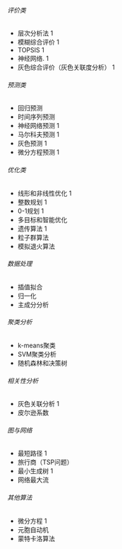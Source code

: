 ###### 评价类

* 层次分析法 1
* 模糊综合评价 1
* TOPSIS 1
* 神经网络. 1
* 灰色综合评价（灰色关联度分析） 1

###### 预测类

* 回归预测
* 时间序列预测
* 神经网络预测 1
* 马尔科夫预测 1
* 灰色预测 1
* 微分方程预测 1

###### 优化类

* 线形和非线性优化 1
* 整数规划 1
* 0-1规划 1
* 多目标和智能优化
* 遗传算法 1
* 粒子群算法
* 模拟退火算法

###### 数据处理

* 插值拟合
* 归一化
* 主成分分析

###### 聚类分析

* k-means聚类
* SVM聚类分析
* 随机森林和决策树

###### 相关性分析

* 灰色关联分析 1
* 皮尔逊系数

###### 图与网络

* 最短路径 1
* 旅行商（TSP问题）
* 最小生成树 1
* 网络最大流

###### 其他算法

* 微分方程 1
* 元胞自动机
* 蒙特卡洛算法
